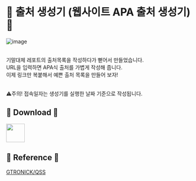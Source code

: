 
# 📖 출처 생성기 (웹사이트 APA 출처 생성기) 📖

![image](https://github.com/EX3exp/APA-Website-Citation-Generator/assets/100339835/38a2bb75-e7a2-4099-9288-3c21bba36ecf)

<br> 기말대체 레포트의 출처목록을 작성하다가 뻗어서 만들었습니다.<br>
URL을 입력하면 APA식 출처를 가볍게 작성해 줍니다.<br>
이제 링크만 복붙해서 예쁜 출처 목록을 만들어 보자!<br>

<br>⚠️주의! 접속일자는 생성기를 실행한 날짜 기준으로 작성됩니다.
## 📖 Download 📖

<img src="https://github.com/EX3exp/APA-Website-Citation-Generator/assets/100339835/4f4a3b6e-1734-4941-aed0-800e841e440e" width="50px" height="50px">



## 📖 Reference 📖
[GTRONICK/QSS](https://github.com/GTRONICK/QSS)
